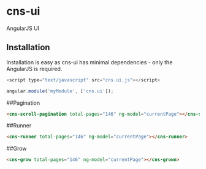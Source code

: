 # cns-ui
AngularJS UI

## Installation
Installation is easy as cns-ui has minimal dependencies - only the AngularJS is required.

```javascript
<script type="text/javascript" src="cns.ui.js"></script>
```

```javascript
angular.module('myModule', ['cns.ui']);
```

##Pagination

```html
<cns-scroll-pagination total-pages="146" ng-model="currentPage"></cns-scroll-pagination>
```

##Runner

```html
<cns-runner total-pages="146" ng-model="currentPage"></cns-runner>
```

##Grow

```html
<cns-grow total-pages="146" ng-model="currentPage"></cns-grown>
```
